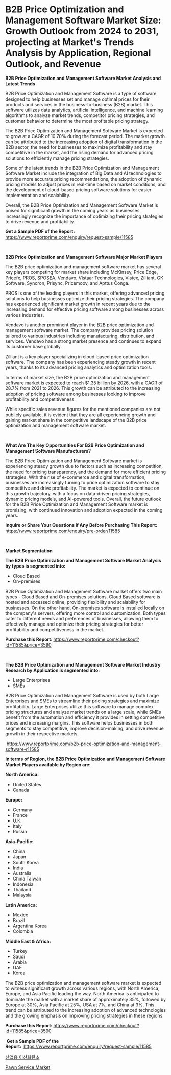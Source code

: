 <p><h1>B2B Price Optimization and Management Software Market Size: Growth Outlook from 2024 to 2031, projecting at Market's Trends Analysis by Application, Regional Outlook, and Revenue</h1></p><p><strong>B2B Price Optimization and Management Software Market Analysis and Latest Trends</strong></p>
<p><p>B2B Price Optimization and Management Software is a type of software designed to help businesses set and manage optimal prices for their products and services in the business-to-business (B2B) market. This software utilizes data analytics, artificial intelligence, and machine learning algorithms to analyze market trends, competitor pricing strategies, and customer behavior to determine the most profitable pricing strategy.</p><p>The B2B Price Optimization and Management Software Market is expected to grow at a CAGR of 10.70% during the forecast period. The market growth can be attributed to the increasing adoption of digital transformation in the B2B sector, the need for businesses to maximize profitability and stay competitive in the market, and the rising demand for advanced pricing solutions to efficiently manage pricing strategies.</p><p>Some of the latest trends in the B2B Price Optimization and Management Software Market include the integration of Big Data and AI technologies to provide more accurate pricing recommendations, the adoption of dynamic pricing models to adjust prices in real-time based on market conditions, and the development of cloud-based pricing software solutions for easier implementation and scalability.</p><p>Overall, the B2B Price Optimization and Management Software Market is poised for significant growth in the coming years as businesses increasingly recognize the importance of optimizing their pricing strategies to drive revenue and profitability.</p></p>
<p><strong>Get a Sample PDF of the Report:&nbsp;</strong> <a href="https://www.reportprime.com/enquiry/request-sample/11585">https://www.reportprime.com/enquiry/request-sample/11585</a></p>
<p>&nbsp;</p>
<p><strong>B2B Price Optimization and Management Software Major Market Players</strong></p>
<p><p>The B2B price optimization and management software market has several key players competing for market share including McKinsey, Price Edge, Pricefx, PROS, SPOSEA, Vendavo, Vistaar Technologies, Vistex, Zilliant, GK Software, Syncron, Prisync, Pricemoov, and Apttus Conga.</p><p>PROS is one of the leading players in this market, offering advanced pricing solutions to help businesses optimize their pricing strategies. The company has experienced significant market growth in recent years due to the increasing demand for effective pricing software among businesses across various industries.</p><p>Vendavo is another prominent player in the B2B price optimization and management software market. The company provides pricing solution tailored to various industries including manufacturing, distribution, and services. Vendavo has a strong market presence and continues to expand its customer base globally.</p><p>Zilliant is a key player specializing in cloud-based price optimization software. The company has been experiencing steady growth in recent years, thanks to its advanced pricing analytics and optimization tools.</p><p>In terms of market size, the B2B price optimization and management software market is expected to reach $1.35 billion by 2026, with a CAGR of 28.7% from 2021 to 2026. This growth can be attributed to the increasing adoption of pricing software among businesses looking to improve profitability and competitiveness.</p><p>While specific sales revenue figures for the mentioned companies are not publicly available, it is evident that they are all experiencing growth and gaining market share in the competitive landscape of the B2B price optimization and management software market.</p></p>
<p>&nbsp;</p>
<p><strong>What Are The Key Opportunities For B2B Price Optimization and Management Software Manufacturers?</strong></p>
<p><p>The B2B Price Optimization and Management Software market is experiencing steady growth due to factors such as increasing competition, the need for pricing transparency, and the demand for more efficient pricing strategies. With the rise of e-commerce and digital transformation, businesses are increasingly turning to price optimization software to stay competitive and drive profitability. The market is expected to continue on this growth trajectory, with a focus on data-driven pricing strategies, dynamic pricing models, and AI-powered tools. Overall, the future outlook for the B2B Price Optimization and Management Software market is promising, with continued innovation and adoption expected in the coming years.</p></p>
<p><strong>Inquire or Share Your Questions If Any Before Purchasing This Report:</strong> <a href="https://www.reportprime.com/enquiry/pre-order/11585">https://www.reportprime.com/enquiry/pre-order/11585</a></p>
<p>&nbsp;</p>
<p><strong>Market Segmentation</strong></p>
<p><strong>The B2B Price Optimization and Management Software Market Analysis by types is segmented into:</strong></p>
<p><ul><li>Cloud Based</li><li>On-premises</li></ul></p>
<p><p>B2B Price Optimization and Management Software market offers two main types - Cloud Based and On-premises solutions. Cloud Based software is hosted and accessed online, providing flexibility and scalability for businesses. On the other hand, On-premises software is installed locally on the company's servers, offering more control and customization. Both types cater to different needs and preferences of businesses, allowing them to effectively manage and optimize their pricing strategies for better profitability and competitiveness in the market.</p></p>
<p><strong>Purchase this Report:&nbsp;</strong><a href="https://www.reportprime.com/checkout?id=11585&price=3590">https://www.reportprime.com/checkout?id=11585&price=3590</a></p>
<p>&nbsp;</p>
<p><strong>The B2B Price Optimization and Management Software Market Industry Research by Application is segmented into:</strong></p>
<p><ul><li>Large Enterprises</li><li>SMEs</li></ul></p>
<p><p>B2B Price Optimization and Management Software is used by both Large Enterprises and SMEs to streamline their pricing strategies and maximize profitability. Large Enterprises utilize this software to manage complex pricing structures and analyze market trends on a large scale, while SMEs benefit from the automation and efficiency it provides in setting competitive prices and increasing margins. This software helps businesses in both segments to stay competitive, improve decision-making, and drive revenue growth in their respective markets.</p></p>
<p><a href="https://www.reportprime.com/b2b-price-optimization-and-management-software-r11585">&nbsp;https://www.reportprime.com/b2b-price-optimization-and-management-software-r11585</a></p>
<p><strong>In terms of Region, the B2B Price Optimization and Management Software Market Players available by Region are:</strong></p>
<p>
    <p> <strong> North America: </strong>
        <ul>
            <li>United States</li>
            <li>Canada</li>
        </ul>
        </p> 
    <p> <strong> Europe: </strong>
        <ul>
            <li>Germany</li>
            <li>France</li>
            <li>U.K.</li>
            <li>Italy</li>
            <li>Russia</li>
        </ul>
        </p> 
    <p> <strong> Asia-Pacific: </strong>
        <ul>
            <li>China</li>
            <li>Japan</li>
            <li>South Korea</li>
            <li>India</li>
            <li>Australia</li>
            <li>China Taiwan</li>
            <li>Indonesia</li>
            <li>Thailand</li>
            <li>Malaysia</li>
        </ul>
        </p> 
    <p> <strong> Latin America: </strong>
        <ul>
            <li>Mexico</li>
            <li>Brazil</li>
            <li>Argentina Korea</li>
            <li>Colombia</li>
        </ul>
        </p> 
    <p> <strong> Middle East & Africa: </strong>
        <ul>
            <li>Turkey</li>
            <li>Saudi</li>
            <li>Arabia</li>
            <li>UAE</li>
            <li>Korea</li>
        </ul>
    </p>
    </p>
<p><p>The B2B price optimization and management software market is expected to witness significant growth across various regions, with North America, Europe, and Asia Pacific leading the way. North America is anticipated to dominate the market with a market share of approximately 35%, followed by Europe at 30%, Asia Pacific at 25%, USA at 7%, and China at 3%. This trend can be attributed to the increasing adoption of advanced technologies and the growing emphasis on improving pricing strategies in these regions.</p></p>
<p><strong>Purchase this Report: </strong><a href="https://www.reportprime.com/checkout?id=11585&price=3590">https://www.reportprime.com/checkout?id=11585&price=3590</a></p>
<p>&nbsp;<strong>Get a Sample PDF of the Report:&nbsp;&nbsp;</strong><a href="https://www.reportprime.com/enquiry/request-sample/11585">https://www.reportprime.com/enquiry/request-sample/11585</a></p>
<p><strong></strong></p>
<p><p><a href="https://github.com/plelbej847484502/Market-Research-Report-List-1/blob/main/195030924422.md">산업용 이산화탄소</a></p><p><a href="https://github.com/WillieWoodard/Market-Research-Report-List-4/blob/main/pawn-service-market.md">Pawn Service Market</a></p></p>